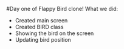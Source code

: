 #Day one of Flappy Bird clone!
What we did:
  - Created main screen
  - Created BIRD class
  - Showing the bird on the screen
  - Updating bird position
